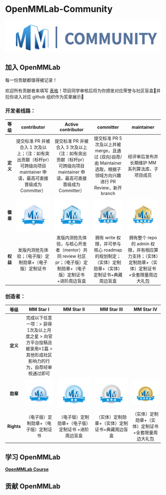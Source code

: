 # OpenMMLab-Community
![图标](https://github.com/oyater/OpenMMLab-Community/blob/main/icon/%E6%88%AA%E5%B1%8F2022-06-27%2016.35.29.png)

## 加入 OpenMMLab
每一份贡献都值得被记录！

欢迎所有贡献者来填写 [表格](https://home-dev.mai4u.com/contributor)！项目同学审核后将为你颁发对应荣誉与社区盲盒🎁并拉你进入对应 github 组织作为奖章展示🏅
 
 ### 开发者线路：
|**等级**     |  **contributor** | **Active contributor** | **committer** | **maintainer** | 
|:----:   |  :----:      | :----:             |:----:     |:----:      |
|**定义**  |提交标准 PR 并被合入 1 次及以上；（注：如有突出贡献（标杆pr）可跨级向项目 maintainer 申请，最高可直接晋级成为Committer） | 提交标准 PR 并被合入 3 次及以上 （注：如有突出贡献（标杆pr）可跨级向项目 maintainer 申请，最高可直接晋级成为Committer）    |提交标准 PR 5次及以上并被 merge，且通过 (双向)自荐/由 Maintainer 选取，根据子领域方向兴趣进行 PR Review，新开 branch  | 经评审后发布并长期维护 MM 系列算法库、子项目成员 |   
 |**徽章**  | ![1](https://github.com/oyater/OpenMMLab-Community/blob/main/icon/middle_img_v2_f9b16886-570c-491b-989e-39bf514c9b7g.jpg)| ![2](https://github.com/oyater/OpenMMLab-Community/blob/main/icon/middle_img_v2_ba4edb22-9419-4fad-ad5d-116f82d3396g.jpg)  | ![3](https://github.com/oyater/OpenMMLab-Community/blob/main/icon/middle_img_v2_ad58b85e-f7bc-4c7a-88c1-7e1deb2a484g.jpg)      |  ![4](https://github.com/oyater/OpenMMLab-Community/blob/main/icon/middle_img_v2_291efc97-1002-4e95-9888-1cad9ed41dfg.jpg)   |   
|**权益**   | 发版内测抢先体验；（电子版）定制勋章+（电子版）定制证书  |  发版内测抢先体验，与核心开发者（mentor）共同 review 社区pr；（电子版）定制勋章+（电子版）定制证书 +进阶周边盲盒    | 拥有 write 权限，并可参与核心 roadmap 的规划制定；（实体）定制勋章+（实体）定制证书+典藏周边盲盒  | 拥有整个 repo 的 admin 权限，并有相应算力支持；（实体）定制勋章+（实体）定制证书+全套限量周边大礼包          |   


 ### 创造者：
|**等级**     |  **MM Star Ⅰ** | **MM Star Ⅱ** | **MM Star Ⅲ** | **MM  Star Ⅳ** | 
|:----:   |  :----:      | :----:             |:----:     |:----:      |
|**定义**  | 完成以下任意一项：> 获得1次及以上月度之星 > 向官方平台投稿且被录用≥1篇 > 其他形成社区影响力的行为，自荐经审核通过即可      |          |       |   
|**勋章**  |![1](https://github.com/oyater/OpenMMLab-Community/blob/main/icon/middle_img_v2_1851e415-8d5b-46dd-bd09-a65476185f4g.png)|![2](https://github.com/oyater/OpenMMLab-Community/blob/main/icon/middle_img_v2_9cffb5cd-4bc9-466d-80e2-9b112dc6db3g.jpg)|![3](https://github.com/oyater/OpenMMLab-Community/blob/main/icon/middle_img_v2_40bb6415-4390-430d-b8b7-5892b7893c9g.jpg) | ![4](https://github.com/oyater/OpenMMLab-Community/blob/main/icon/middle_img_v2_fb40cd76-83bb-4cc2-a5f3-4925a2b97aag.png)|
|**Rights**   | （电子版）定制勋章+（电子版）定制证书    |  （电子版）定制勋章+（电子版）定制证书 +进阶周边盲盒  |  （实体）定制勋章+（实体）定制证书+典藏周边盲盒     | （实体）定制勋章+（实体）定制证书+全套限量周边大礼包          |   


## 学习 OpenMMLab

[**OpenMMLab Course**](https://github.com/wangruohui/OpenMMLabCourse)

## 贡献 OpenMMLab



